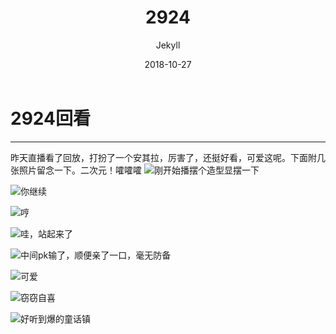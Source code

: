 ﻿---
layout: post
title: '2924'
date: 2018-10-27
author: Jekyll
color: rgb(255,210,32)
cover: 'http://47.95.121.201/uploads/jekyll/wener2.jpg'
tags: mood 2924
---

# 2924回看


----------


 昨天直播看了回放，打扮了一个安其拉，厉害了，还挺好看，可爱这呢。下面附几张照片留念一下。二次元！嚯嚯嚯
 ![刚开始播摆个造型显摆一下][1]
 


![你继续][2]


![哼][3]


![哇，站起来了][4]


![中间pk输了，顺便亲了一口，毫无防备][5]


![可爱][6]


![窃窃自喜][7]


![好听到爆的童话镇][8]


  [1]: http://47.95.121.201/uploads/jekyll/yy1.jpg
  [2]: http://47.95.121.201/uploads/jekyll/yy2.jpg
  [3]: http://47.95.121.201/uploads/jekyll/yy3.jpg
  [4]: http://47.95.121.201/uploads/jekyll/yy4.jpg
  [5]: http://47.95.121.201/uploads/jekyll/yy5.jpg
  [6]: http://47.95.121.201/uploads/jekyll/yy6.jpg
  [7]: http://47.95.121.201/uploads/jekyll/yy7.jpg
  [8]: http://47.95.121.201/uploads/jekyll/yy8.jpg
